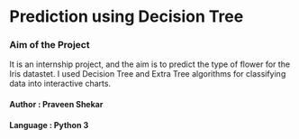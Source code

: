 
# Prediction using Decision Tree


### Aim of the Project

It is an internship project, and the aim is to predict the type of flower for the Iris datastet. I used Decision Tree and Extra Tree algorithms for classifying data into interactive charts.

#### Author : Praveen Shekar

#### Language : Python 3